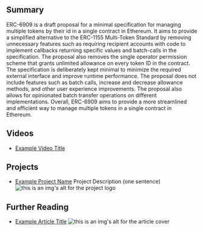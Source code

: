 ## Summary

ERC-6909 is a draft proposal for a minimal specification for managing multiple tokens by their id in a single contract in Ethereum. It aims to provide a simplified alternative to the ERC-1155 Multi-Token Standard by removing unnecessary features such as requiring recipient accounts with code to implement callbacks returning specific values and batch-calls in the specification. The proposal also removes the single operator permission scheme that grants unlimited allowance on every token ID in the contract. The specification is deliberately kept minimal to minimize the required external interface and improve runtime performance. The proposal does not include features such as batch calls, increase and decrease allowance methods, and other user experience improvements. The proposal also allows for opinionated batch transfer operations on different implementations. Overall, ERC-6909 aims to provide a more streamlined and efficient way to manage multiple tokens in a single contract in Ethereum.

## Videos

- [Example Video Title](https://www.youtube.com/watch?v=TDGq4aeevgY)

## Projects

- [Example Project Name](https://xxxx.xxx/xxxxx) Project Description (one sentence) ![this is an img's alt for the project logo](https://xxxx.xxx/project-logo.xxx)

## Further Reading

- [Example Article Title](https://xxxx.xxx/xxxxx) ![this is an img's alt for the article cover](https://xxxx.xxx/article-cover.xxx)
